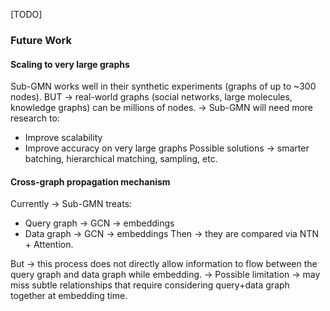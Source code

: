 [TODO]

### Future Work

#### Scaling to very large graphs
Sub-GMN works well in their synthetic experiments (graphs of up to ~300 nodes).
BUT → real-world graphs (social networks, large molecules, knowledge graphs) can be millions of nodes.
->  Sub-GMN will need more research to:
- Improve scalability
- Improve accuracy on very large graphs
Possible solutions → smarter batching, hierarchical matching, sampling, etc.


#### Cross-graph propagation mechanism
Currently -> Sub-GMN treats:
- Query graph → GCN → embeddings
- Data graph → GCN → embeddings
Then → they are compared via NTN + Attention.

But → this process does not directly allow information to flow between the query graph and data graph while embedding.
→ Possible limitation → may miss subtle relationships that require considering query+data graph together at embedding time.
